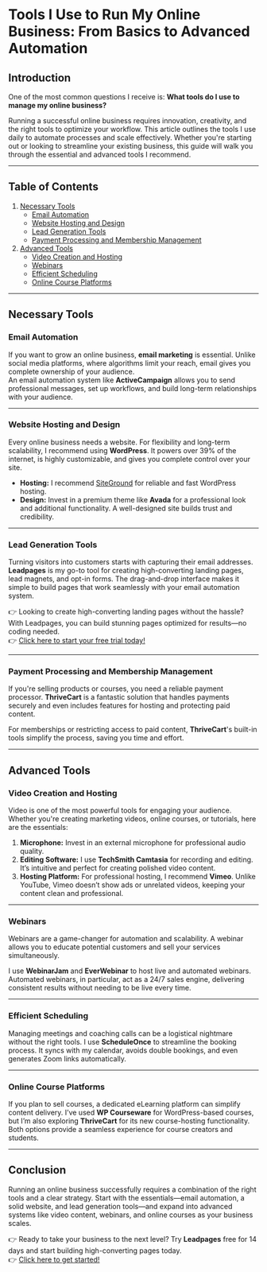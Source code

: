 # Tools I Use to Run My Online Business: From Basics to Advanced Automation

## Introduction

One of the most common questions I receive is: **What tools do I use to manage my online business?**  

Running a successful online business requires innovation, creativity, and the right tools to optimize your workflow. This article outlines the tools I use daily to automate processes and scale effectively. Whether you're starting out or looking to streamline your existing business, this guide will walk you through the essential and advanced tools I recommend.

---

## Table of Contents
1. [Necessary Tools](#necessary-tools)  
   - [Email Automation](#email-automation)  
   - [Website Hosting and Design](#website-hosting-and-design)  
   - [Lead Generation Tools](#lead-generation-tools)  
   - [Payment Processing and Membership Management](#payment-processing-and-membership-management)  
2. [Advanced Tools](#advanced-tools)  
   - [Video Creation and Hosting](#video-creation-and-hosting)  
   - [Webinars](#webinars)  
   - [Efficient Scheduling](#efficient-scheduling)  
   - [Online Course Platforms](#online-course-platforms)  

---

## Necessary Tools

### Email Automation

If you want to grow an online business, **email marketing** is essential. Unlike social media platforms, where algorithms limit your reach, email gives you complete ownership of your audience.  
An email automation system like **ActiveCampaign** allows you to send professional messages, set up workflows, and build long-term relationships with your audience.

---

### Website Hosting and Design

Every online business needs a website. For flexibility and long-term scalability, I recommend using **WordPress**. It powers over 39% of the internet, is highly customizable, and gives you complete control over your site.

- **Hosting:** I recommend [SiteGround](https://bit.ly/LEadPages) for reliable and fast WordPress hosting.  
- **Design:** Invest in a premium theme like **Avada** for a professional look and additional functionality. A well-designed site builds trust and credibility.

---

### Lead Generation Tools

Turning visitors into customers starts with capturing their email addresses. **Leadpages** is my go-to tool for creating high-converting landing pages, lead magnets, and opt-in forms. The drag-and-drop interface makes it simple to build pages that work seamlessly with your email automation system.

👉 Looking to create high-converting landing pages without the hassle? With Leadpages, you can build stunning pages optimized for results—no coding needed.  
👉 [Click here to start your free trial today!](https://bit.ly/LEadPages)

---

### Payment Processing and Membership Management

If you're selling products or courses, you need a reliable payment processor. **ThriveCart** is a fantastic solution that handles payments securely and even includes features for hosting and protecting paid content.  

For memberships or restricting access to paid content, **ThriveCart**'s built-in tools simplify the process, saving you time and effort.

---

## Advanced Tools

### Video Creation and Hosting

Video is one of the most powerful tools for engaging your audience. Whether you're creating marketing videos, online courses, or tutorials, here are the essentials:  

1. **Microphone:** Invest in an external microphone for professional audio quality.  
2. **Editing Software:** I use **TechSmith Camtasia** for recording and editing. It’s intuitive and perfect for creating polished video content.  
3. **Hosting Platform:** For professional hosting, I recommend **Vimeo**. Unlike YouTube, Vimeo doesn’t show ads or unrelated videos, keeping your content clean and professional.

---

### Webinars

Webinars are a game-changer for automation and scalability. A webinar allows you to educate potential customers and sell your services simultaneously.  

I use **WebinarJam** and **EverWebinar** to host live and automated webinars. Automated webinars, in particular, act as a 24/7 sales engine, delivering consistent results without needing to be live every time.

---

### Efficient Scheduling

Managing meetings and coaching calls can be a logistical nightmare without the right tools. I use **ScheduleOnce** to streamline the booking process. It syncs with my calendar, avoids double bookings, and even generates Zoom links automatically.

---

### Online Course Platforms

If you plan to sell courses, a dedicated eLearning platform can simplify content delivery. I’ve used **WP Courseware** for WordPress-based courses, but I’m also exploring **ThriveCart** for its new course-hosting functionality. Both options provide a seamless experience for course creators and students.

---

## Conclusion

Running an online business successfully requires a combination of the right tools and a clear strategy. Start with the essentials—email automation, a solid website, and lead generation tools—and expand into advanced systems like video content, webinars, and online courses as your business scales.

👉 Ready to take your business to the next level? Try **Leadpages** free for 14 days and start building high-converting pages today.  
👉 [Click here to get started!](https://bit.ly/LEadPages)
